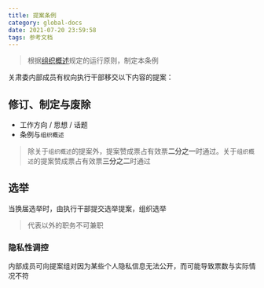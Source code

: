 ```yaml
---
title: 提案条例
category: global-docs
date: 2021-07-20 23:59:58
tags: 参考文档
---
```


> 根据[组织概述](https://srec.vercel.app/global-docs/main)规定的运行原则，制定本条例
<!-- more -->

关肃委内部成员有权向执行干部移交以下内容的提案：

## 修订、制定与废除
- 工作方向 / 思想 / 话题
- 条例与`组织概述`
> 除关于`组织概述`的提案外，提案赞成票占有效票**二分之一**时通过。关于`组织概述`的提案赞成票占有效票**三分之二**时通过

## 选举
当换届选举时，由执行干部提交选举提案，组织选举
> 代表以外的职务不可兼职

### 隐私性调控
内部成员可向提案组对因为某些个人隐私信息无法公开，而可能导致票数与实际情况不符